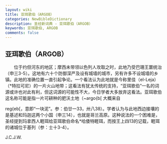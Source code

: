 ```yaml
---
layout: wiki
title: 亚珥歌伯（ARGOB）
categories: NewBibleDictionary
description: 圣经新词典 - 亚珥歌伯（ARGOB）
keywords: 亚珥歌伯, ARGOB
comments: false
---
```


## 亚珥歌伯（ARGOB）

　　位于约但河东的地区；摩西未带领以色列人攻取之时，此地乃受巴珊王噩统治（申三3-5）。这地有六十个防御深严及设有城墙的城市，另有许多不设城墙的乡镇。此地的准确位置一直引起争论。一个看法认为此地就是今称里佳（el-Leja）（*特拉可尼）的一片火山地带；这看法有犹太传统的支持，“亚珥歌伯”一名的词源或许也对此有利，但这词源的可能性不大，今日学者大多放弃这看法。亚珥歌伯这名称可能是指一片可耕种的肥沃土地（~argo{b[ 大概来自

reg{eb[，意即“一块泥”。参：伯廿一33，卅八38）。学者认为与此地西边接壤的是基述和玛迦这两个小国（申三14），也就是哥兰高原。这种说法的一个困难是，圣经提到玛拿西人睚珥给亚珥歌伯命名*哈倭特睚珥，而按王上四13的记载，睚珥的诸城位于基列（参：士十3-4）。

J.C.J.W.






